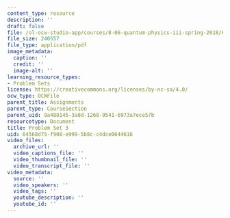 ```yaml
---
content_type: resource
description: ''
draft: false
file: /ol-ocw-studio-app/courses/8-06-quantum-physics-iii-spring-2018/64568d75f908e9995b8cc4dce0644616_MIT8_06S18ps3.pdf
file_size: 240557
file_type: application/pdf
image_metadata:
  caption: ''
  credit: ''
  image-alt: ''
learning_resource_types:
- Problem Sets
license: https://creativecommons.org/licenses/by-nc-sa/4.0/
ocw_type: OCWFile
parent_title: Assignments
parent_type: CourseSection
parent_uid: 9a488145-3a8d-1268-9541-6973a7ece57b
resourcetype: Document
title: Problem Set 3
uid: 64568d75-f908-e999-5b8c-c4dce0644616
video_files:
  archive_url: ''
  video_captions_file: ''
  video_thumbnail_file: ''
  video_transcript_file: ''
video_metadata:
  source: ''
  video_speakers: ''
  video_tags: ''
  youtube_description: ''
  youtube_id: ''
---
```

